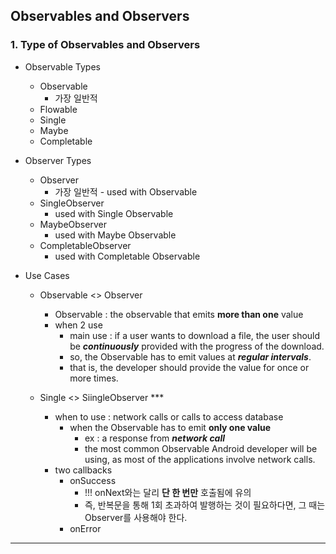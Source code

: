 ## Observables and Observers

### 1. Type of Observables and Observers
* Observable Types
    * Observable
        * 가장 일반적
    * Flowable
    * Single
    * Maybe
    * Completable

* Observer Types
    * Observer
        * 가장 일반적 - used with Observable
    * SingleObserver
        * used with Single Observable
    * MaybeObserver
        * used with Maybe Observable
    * CompletableObserver
        * used with Completable Observable

* Use Cases
    * Observable <> Observer
        * Observable : the observable that emits **more than one** value
        * when 2 use
            * main use : if a user wants to download a file, the user should be ***continuously*** provided with the progress of the download.
            * so, the Observable has to emit values at ***regular intervals***.
            * that is, the developer should provide the value for once or more times.
          
    * Single <> SiingleObserver ***
      * when to use : network calls or calls to access database
        * when the Observable has to emit **only one value**
          * ex : a response from ***network call***
          * the most common Observable Android developer will be using, as most of the applications involve network calls.
      * two callbacks
        * onSuccess
          * !!! onNext와는 달리 **단 한 번만** 호출됨에 유의
          * 즉, 반복문을 통해 1회 초과하여 발행하는 것이 필요하다면, 그 때는 Observer를 사용해야 한다.
        * onError
---